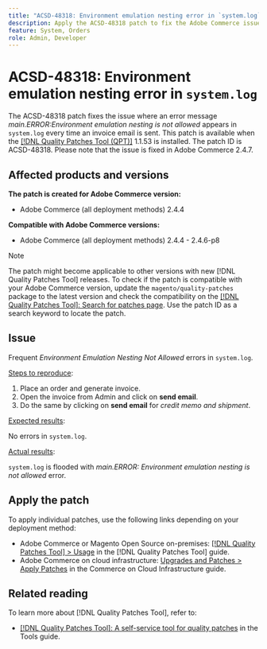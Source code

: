```yaml
---
title: "ACSD-48318: Environment emulation nesting error in `system.log`"
description: Apply the ACSD-48318 patch to fix the Adobe Commerce issue where an error message *main.ERROR:Environment emulation nesting is not allowed* appears in `system.log` every time an invoice email is sent.
feature: System, Orders
role: Admin, Developer
---
```

# ACSD-48318: Environment emulation nesting error in `system.log`

The ACSD-48318 patch fixes the issue where an error message *main.ERROR:Environment emulation nesting is not allowed* appears in `system.log` every time an invoice email is sent. This patch is available when the [[!DNL Quality Patches Tool (QPT)]](https://experienceleague.adobe.com/en/docs/commerce-knowledge-base/kb/announcements/commerce-announcements/magento-quality-patches-released-new-tool-to-self-serve-quality-patches) 1.1.53 is installed. The patch ID is ACSD-48318. Please note that the issue is fixed in Adobe Commerce 2.4.7.

## Affected products and versions

**The patch is created for Adobe Commerce version:**

* Adobe Commerce (all deployment methods) 2.4.4

**Compatible with Adobe Commerce versions:**

* Adobe Commerce (all deployment methods) 2.4.4 - 2.4.6-p8

>[!NOTE]
>
>The patch might become applicable to other versions with new [!DNL Quality Patches Tool] releases. To check if the patch is compatible with your Adobe Commerce version, update the `magento/quality-patches` package to the latest version and check the compatibility on the [[!DNL Quality Patches Tool]: Search for patches page](https://experienceleague.adobe.com/tools/commerce-quality-patches/index.html). Use the patch ID as a search keyword to locate the patch.

## Issue

Frequent *Environment Emulation Nesting Not Allowed* errors in `system.log`.

<u>Steps to reproduce</u>:

1. Place an order and generate invoice.
1. Open the invoice from Admin and click on **send email**.
1. Do the same by clicking on **send email** for *credit memo and shipment*.

<u>Expected results</u>:

No errors in `system.log`.

<u>Actual results</u>:

`system.log` is flooded with *main.ERROR: Environment emulation nesting is not allowed* error.

## Apply the patch

To apply individual patches, use the following links depending on your deployment method:

* Adobe Commerce or Magento Open Source on-premises: [[!DNL Quality Patches Tool] > Usage](/help/tools/quality-patches-tool/usage.md) in the [!DNL Quality Patches Tool] guide.
* Adobe Commerce on cloud infrastructure: [Upgrades and Patches > Apply Patches](https://experienceleague.adobe.com/docs/commerce-cloud-service/user-guide/develop/upgrade/apply-patches.html) in the Commerce on Cloud Infrastructure guide.

## Related reading

To learn more about [!DNL Quality Patches Tool], refer to:

* [[!DNL Quality Patches Tool]: A self-service tool for quality patches](/help/tools/quality-patches-tool/quality-patches-tool-to-self-serve-quality-patches.md) in the Tools guide.
